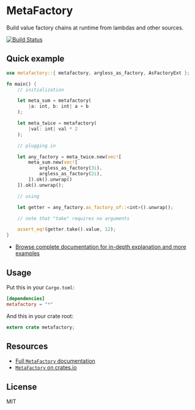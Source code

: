 # MetaFactory

Build value factory chains at runtime from lambdas and other sources.

[![Build Status](https://travis-ci.org/Nercury/metafactory-rs.svg?branch=master)](https://travis-ci.org/Nercury/metafactory-rs)

## Quick example

```rust
use metafactory::{ metafactory, argless_as_factory, AsFactoryExt };

fn main() {
    // initialization

    let meta_sum = metafactory(
        |a: int, b: int| a + b
    );

    let meta_twice = metafactory(
        |val: int| val * 2
    );

    // plugging in

    let any_factory = meta_twice.new(vec![
        meta_sum.new(vec![
            argless_as_factory(3i),
            argless_as_factory(2i),
        ]).ok().unwrap()
    ]).ok().unwrap();

    // using

    let getter = any_factory.as_factory_of::<int>().unwrap();

    // note that "take" requires no arguments

    assert_eq!(getter.take().value, 12);
}
```

- [Browse complete documentation for in-depth explanation and more examples](http://nercury.github.io/metafactory-rs)

## Usage

Put this in your `Cargo.toml`:

```toml
[dependencies]
metafactory = "*"
```

And this in your crate root:

```rust
extern crate metafactory;
```

## Resources

- [Full `MetaFactory` documentation](http://nercury.github.io/metafactory-rs)
- [`MetaFactory` on crates.io](https://crates.io/crates/metafactory)

## License

MIT

